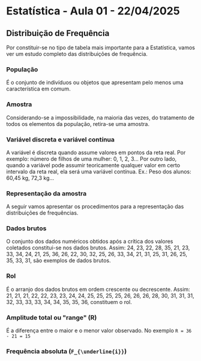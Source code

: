 # Estatística - Aula 01 - 22/04/2025

## Distribuição de Frequência

Por constituir-se no tipo de tabela mais importante para a Estatística, vamos ver um estudo completo das distribuições de frequência.

### População

É o conjunto de indivíduos ou objetos que apresentam pelo menos uma característica em comum.

### Amostra

Considerando-se a impossibilidade, na maioria das vezes, do tratamento de todos os elementos da população, retira-se uma amostra.

### Variável discreta e variável contínua

A variável é discreta quando assume valores em pontos da reta real. Por exemplo: número de filhos de uma mulher: 0, 1, 2, 3…
Por outro lado, quando a variável pode assumir teoricamente qualquer valor em certo intervalo da reta real, ela será uma variável contínua. Ex.: Peso dos alunos: 60,45 kg, 72,3 kg...

### Representação da amostra

A seguir vamos apresentar os procedimentos para a representação das distribuições de frequências.

### Dados brutos

O conjunto dos dados numéricos obtidos após a crítica dos valores coletados constitui-se nos dados brutos. Assim: 24, 23, 22, 28, 35, 21, 23, 33, 34, 24, 21, 25, 36, 26, 22, 30, 32, 25, 26, 33, 34, 21, 31, 25, 31, 26, 25, 35, 33, 31, são exemplos de dados brutos.

### Rol

É o arranjo dos dados brutos em ordem crescente ou decrescente. Assim: 21, 21, 21, 22, 22, 23, 23, 24, 24, 25, 25, 25, 25, 26, 26, 26, 28, 30, 31, 31, 31, 32, 33, 33, 33, 34, 34, 35, 35, 36, constituem o rol.

### Amplitude total ou "range" (R)

É a diferença entre o maior e o menor valor observado. No exemplo `R = 36 - 21 = 15`

### Frequência absoluta (`F_{\underline{i}}`)
